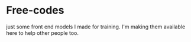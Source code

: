 # Free-codes

just some front end models I made for training. I'm making them available here to help other people too.

